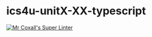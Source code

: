 # ics4u-unitX-XX-typescript

[![Mr Coxall's Super Linter](https://github.com/Aidan-Lalonde-Novales/ics4u-unitX-XX-typescript/workflows/Mr%20Coxall's%20Super%20Linter/badge.svg)](https://github.com/Aidan-Lalonde-Novales/ics4u-unitX-XX-typescript/actions/)

